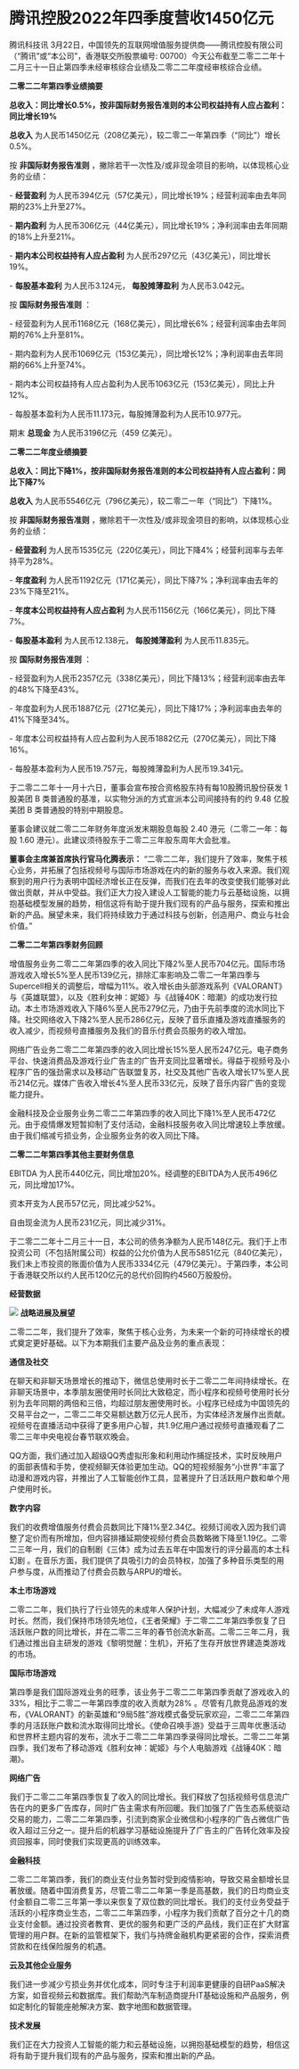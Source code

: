 # 腾讯控股2022年四季度营收1450亿元

腾讯科技讯 3月22日，中国领先的互联网增值服务提供商——腾讯控股有限公司（“腾讯”或“本公司”，香港联交所股票编号:
00700）今天公布截至二零二二年十二月三十一日止第四季未经审核综合业绩及二零二二年度经审核综合业绩。

**二零二二年第四季业绩摘要**

**总收入：同比增长0.5%，按非国际财务报告准则的本公司权益持有人应占盈利：同比增长19%**

**总收入** 为人民币1450亿元（208亿美元），较二零二一年第四季（“同比”）增长0.5%。

按 **非国际财务报告准则** ，撇除若干一次性及/或非现金项目的影响，以体现核心业务的业绩：

\- **经营盈利** 为人民币394亿元（57亿美元），同比增长19%；经营利润率由去年同期的23%上升至27%。

\- **期内盈利** 为人民币306亿元（44亿美元），同比增长19%；净利润率由去年同期的18%上升至21%。

\- **期内本公司权益持有人应占盈利** 为人民币297亿元（43亿美元），同比增长19%。

\- **每股基本盈利** 为人民币3.124元， **每股摊薄盈利** 为人民币3.042元。

按 **国际财务报告准则** ：

\- 经营盈利为人民币1168亿元（168亿美元），同比增长6%；经营利润率由去年同期的76%上升至81%。

\- 期内盈利为人民币1069亿元（153亿美元），同比增长12%；净利润率由去年同期的66%上升至74%。

\- 期内本公司权益持有人应占盈利为人民币1063亿元（153亿美元），同比上升12%。

\- 每股基本盈利为人民币11.173元，每股摊薄盈利为人民币10.977元。

期末 **总现金** 为人民币3196亿元（459 亿美元）。

**二零二二年度业绩摘要**

**总收入：同比下降1%，按非国际财务报告准则的本公司权益持有人应占盈利：同比下降7%**

**总收入** 为人民币5546亿元（796亿美元），较二零二一年（“同比”）下降1%。

按 **非国际财务报告准则** ，撇除若干一次性及/或非现金项目的影响，以体现核心业务的业绩：

\- **经营盈利** 为人民币1535亿元（220亿美元），同比下降4%；经营利润率与去年持平为28%。

\- **年度盈利** 为人民币1192亿元（171亿美元），同比下降7%；净利润率由去年的23%下降至21%。

\- **年度本公司权益持有人应占盈利** 为人民币1156亿元（166亿美元），同比下降7%。

\- **每股基本盈利** 为人民币12.138元， **每股摊薄盈利** 为人民币11.835元。

按 **国际财务报告准则** ：

\- 经营盈利为人民币2357亿元（338亿美元），同比下降13%；经营利润率由去年的48%下降至43%。

\- 年度盈利为人民币1887亿元（271亿美元），同比下降17%；净利润率由去年的41%下降至34%。

\- 年度本公司权益持有人应占盈利为人民币1882亿元（270亿美元），同比下降16%。

\- 每股基本盈利为人民币19.757元，每股摊薄盈利为人民币19.341元。

于二零二二年十一月十六日，董事会宣布按合资格股东持有每10股腾讯股份获发 1 股美团 B 类普通股的基准，以实物分派的方式宣派本公司间接持有的约 9.48
亿股美团 B 类普通股的特别中期股息。

董事会建议就二零二二年财务年度派发末期股息每股 2.40 港元（二零二一年：每股 1.60 港元）。此建议须待股东于二零二三年股东周年大会批准。

**董事会主席兼首席执行官马化腾表示：**
“二零二二年，我们提升了效率，聚焦于核心业务，并拓展了包括视频号与国际市场游戏在内的新的服务与收入来源。我们观察到的用户行为表明中国经济增长正在反弹，而我们在去年的改变使我们能够对此做出贡献，并从中受益。我们正大力投入建设人工智能的能力与云基础设施，以拥抱基础模型发展的趋势，相信这将有助于提升我们现有的产品与服务，探索和推出新的产品。展望未来，我们将持续致力于通过科技与创新，创造用户、商业与社会价值。”

**二零二二年第四季财务回顾**

增值服务业务二零二二年第四季的收入同比下降2%至人民币704亿元。国际市场游戏收入增长5%至人民币139亿元，排除汇率影响及二零二一年第四季与Supercell相关的调整后，增幅为11%。收入增长由头部游戏系列《VALORANT》与《英雄联盟》，以及《胜利女神：妮姬》与《战锤40K：暗潮》的成功发行拉动。本土市场游戏收入下降6%至人民币279亿元，乃由于先前季度的流水同比下降。社交网络收入下降2%至人民币286亿元，反映了音乐直播及游戏直播服务的收入减少，而视频号直播服务及我们的音乐付费会员服务的收入增加。

网络广告业务二零二二年第四季的收入同比增长15%至人民币247亿元。电子商务平台、快速消费品及游戏行业广告主的广告开支同比显著增长。得益于视频号及小程序广告的强劲需求以及移动广告联盟复苏，社交及其他广告收入增长17%至人民币214亿元。媒体广告收入增长4%至人民币33亿元，反映了音乐内容广告的变现能力提升。

金融科技及企业服务业务二零二二年第四季的收入同比下降1%至人民币472亿元。由于疫情爆发短暂抑制了支付活动，金融科技服务收入同比增速较上季放缓。由于我们缩减亏损业务，企业服务业务的收入同比下降。

**二零二二年第四季其他主要财务信息**

EBITDA 为人民币440亿元，同比增加20%。经调整的EBITDA为人民币496亿元，同比增加17%。

资本开支为人民币57亿元，同比减少52%。

自由现金流为人民币231亿元，同比减少31%。

于二零二二年十二月三十一日，本公司的债务净额为人民币148亿元。我们于上市投资公司（不包括附属公司）权益的公允价值为人民币5851亿元（840亿美元），我们未上市投资的账面价值为人民币3334亿元（479亿美元）。于第四季，本公司于香港联交所以约人民币120亿元的总代价回购约4560万股股份。

**经营数据**

![](https://inews.gtimg.com/news_bt/O6cAXjQ5g8nXi0zNolk-icgGuqs8Wrl99mmCtMEQbQd0AAA/1000)
**战略进展及展望**

二零二二年，我们提升了效率，聚焦于核心业务，为未来一个新的可持续增长的模式奠定更好基础。以下为本期我们主要产品及业务的重点表现：

**通信及社交**

在聊天和非聊天场景增长的推动下，微信总使用时长于二零二二年间持续增长。在非聊天场景中，本季朋友圈使用时长同比大致稳定，而小程序和视频号使用时长分别为去年同期的两倍和三倍，均超过朋友圈使用时长。小程序已经成为中国领先的交易平台之一，二零二二年交易额达数万亿元人民币，为实体经济发展作出贡献。视频号在直播活动中获得了更多用户心智，共1.9亿用户通过视频号直播观看了二零二三年中央电视台春节联欢晚会。

QQ方面，我们通过加入超级QQ秀虚拟形象和利用动作捕捉技术，实时反映用户的面部表情和手势，使视频聊天体验更加生动。QQ的短视频服务“小世界”丰富了动漫和游戏内容，并推出了人工智能创作工具，显著提升了日活跃用户数和单个用户使用时长。

**数字内容**

我们的收费增值服务付费会员数同比下降1%至2.34亿。视频订阅收入因为我们调整了定价而有所增加，但内容排播延期使视频付费会员数略微下降至1.19亿。二零二三年一月，我们的自制剧《三体》成为过去五年在中国发行的评分最高的本土科幻剧
。在音乐方面，我们提供了具吸引力的会员特权，加强了多种音乐类型的用户参与度，从而推动了付费会员数与ARPU的增长。

**本土市场游戏**

二零二二年，我们执行了行业领先的未成年人保护计划，大幅减少了未成年人游戏时长。然而，我们保持市场领先地位，《王者荣耀》于二零二二年第四季恢复了日活跃账户数的同比增长，并在二零二三年的春节创流水新高。二零二三年二月，我们通过推出自主研发的游戏《黎明觉醒：生机》，开拓了生存开放世界建造类游戏的市场。

**国际市场游戏**

第四季是我们国际游戏业务的旺季，该业务于二零二二年第四季贡献了游戏收入的33%，相比于二零二一年第四季度的收入贡献为28%
。尽管有几款竞品游戏的发布，《VALORANT》的新英雄和“9局5胜”游戏模式备受玩家欢迎，二零二二年第四季的月活跃账户数和流水取得同比增长。《使命召唤手游》受益于三周年优惠活动和世界杯主题内容的发布，流水于二零二二年第四季录得同比增长。二零二二年第四季，我们发布了移动游戏《胜利女神：妮姬》与个人电脑游戏《战锤40K：暗潮》。

**网络广告**

我们于二零二二年第四季恢复了收入的同比增长。我们释放了包括视频号信息流广告在内的更多广告库存，同时广告主需求有所回暖。我们加强了广告生态系统驱动交易的能力，二零二二年第四季，引流到商家企业微信和小程序的广告占微信广告收入超过三分之一。提升后的机器学习基础设施提升了广告主的广告转化效率及投资回报率，同时使我们实现更高的训练效率。

**金融科技**

二零二二年第四季，我们的商业支付业务暂时受到疫情影响，导致交易金额增长显著放缓。随着中国消费复苏，尽管二零二二年第一季是高基数，我们的日均商业支付金额自二零二三年第一季以来恢复了双位数的同比增长。我们的支付业务受益于活跃的小程序商业生态，二零二二年第四季，小程序为我们贡献了百分之十几的商业支付金额。通过投资者教育、更优的服务和更广泛的产品线，我们正在扩大财富管理的用户群。在新的监管框架下，我们与持牌金融机构更紧密的合作，探索消费贷款和在线保险服务的机遇。

**云及其他企业服务**

我们进一步减少亏损业务并优化成本，同时专注于利润率更健康的自研PaaS解决方案，如音视频云和数据库。我们帮助汽车制造商提升IT基础设施和产品服务，例如定制化的智能座舱解决方案、数字地图和数据管理。

**技术发展**

我们正在大力投资人工智能的能力和云基础设施，以拥抱基础模型的趋势，相信这将有助于提升我们现有的产品与服务，探索和推出新的产品。

